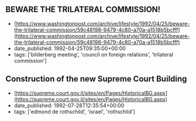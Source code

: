  ## BEWARE THE TRILATERAL COMMISSION!
 - [https://www.washingtonpost.com/archive/lifestyle/1992/04/25/beware-the-trilateral-commission/59c48198-9479-4c80-a70a-a1518b5bcfff](https://www.washingtonpost.com/archive/lifestyle/1992/04/25/beware-the-trilateral-commission/59c48198-9479-4c80-a70a-a1518b5bcfff)
 - date_published: 1992-04-25T09:35:00+00:00
 - tags: ['bilderberg meeting', 'council on foreign relations', 'trilateral commission']

 ## Construction of the new Supreme Court Building
 - [https://supreme.court.gov.il/sites/en/Pages/HistoricalBG.aspx](https://supreme.court.gov.il/sites/en/Pages/HistoricalBG.aspx)
 - date_published: 1992-07-28T12:35:54+00:00
 - tags: ['edmond de rothschild', 'israel', 'rothschild']

